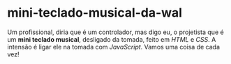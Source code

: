 # mini-teclado-musical-da-wal
 Um profissional, diria que é um controlador, mas digo eu, o projetista que é um **mini teclado musical**, desligado da tomada, feito em *HTML* e *CSS*. A intensão é ligar ele na tomada com *JavaScript*. Vamos uma coisa de cada vez!
